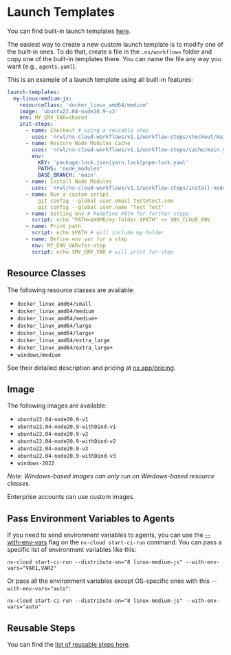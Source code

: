 # Launch Templates

You can find built-in launch templates [here](https://github.com/nrwl/nx-cloud-workflows/tree/main/launch-templates).

The easiest way to create a new custom launch template is to modify one of the built-in ones. To do that, create a file in the
`.nx/workflows` folder and copy one of the built-in templates there. You can name the file any way you want (e.g., `agents.yaml`).

This is an example of a launch template using all built-in features:

```yaml
launch-templates:
  my-linux-medium-js:
    resourceClass: 'docker_linux_amd64/medium'
    image: 'ubuntu22.04-node20.9-v3'
    env: MY_ENV_VAR=shared
    init-steps:
      - name: Checkout # using a reusable step
        uses: 'nrwl/nx-cloud-workflows/v1.1/workflow-steps/checkout/main.yaml'
      - name: Restore Node Modules Cache
        uses: 'nrwl/nx-cloud-workflows/v1.1/workflow-steps/cache/main.yaml'
        env:
          KEY: 'package-lock.json|yarn.lock|pnpm-lock.yaml'
          PATHS: 'node_modules'
          BASE_BRANCH: 'main'
      - name: Install Node Modules
        uses: 'nrwl/nx-cloud-workflows/v1.1/workflow-steps/install-node-modules/main.yaml'
      - name: Run a custom script
          git config --global user.email test@test.com
          git config --global user.name "Test Test"
      - name: Setting env # Redefine PATH for further steps
        script: echo "PATH=$HOME/my-folder:$PATH" >> $NX_CLOUD_ENV
      - name: Print path
        script: echo $PATH # will include my-folder
      - name: Define env var for a step
        env: MY_ENV_VAR=for-step
        script: echo $MY_ENV_VAR # will print for-step
```

## Resource Classes

The following resource classes are available:

- `docker_linux_amd64/small`
- `docker_linux_amd64/medium`
- `docker_linux_amd64/medium+`
- `docker_linux_amd64/large`
- `docker_linux_amd64/large+`
- `docker_linux_amd64/extra_large`
- `docker_linux_amd64/extra_large+`
- `windows/medium`

See their detailed description and pricing at [nx.app/pricing](https://nx.app/pricing).

## Image

The following images are available:

- `ubuntu22.04-node20.9-v1`
- `ubuntu22.04-node20.9-withDind-v1`
- `ubuntu22.04-node20.9-v2`
- `ubuntu22.04-node20.9-withDind-v2`
- `ubuntu22.04-node20.9-v3`
- `ubuntu22.04-node20.9-withDind-v3`
- `windows-2022`

_Note: Windows-based images can only run on Windows-based resource classes._

Enterprise accounts can use custom images.

## Pass Environment Variables to Agents

If you need to send environment variables to agents, you can use the [--with-env-vars](/ci/reference/nx-cloud-cli#withenvvars) flag on the `nx-cloud start-ci-run` command. You can pass a specific list of environment variables like this:

```
nx-cloud start-ci-run --distribute-on="8 linux-medium-js" --with-env-vars="VAR1,VAR2"
```

Or pass all the environment variables except OS-specific ones with this `--with-env-vars="auto"`:

```
nx-cloud start-ci-run --distribute-on="8 linux-medium-js" --with-env-vars="auto"
```

## Reusable Steps

You can find the [list of reusable steps here](https://github.com/nrwl/nx-cloud-workflows/tree/main/workflow-steps).
